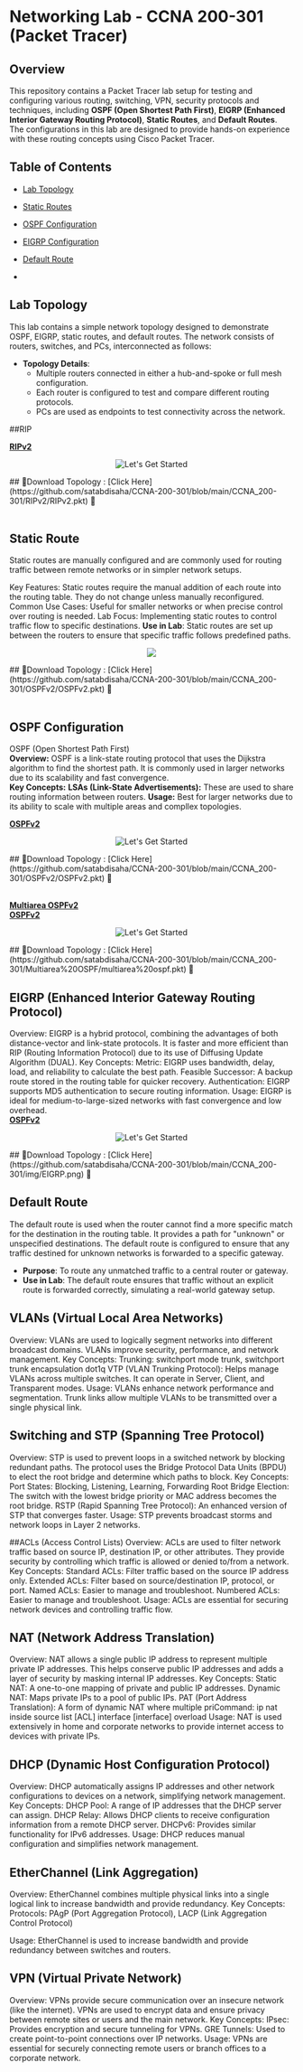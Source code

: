 # Networking Lab - CCNA 200-301 (Packet Tracer)

## Overview
This repository contains a Packet Tracer lab setup for testing and configuring various routing, switching, VPN, security protocols and techniques, including **OSPF (Open Shortest Path First)**, **EIGRP (Enhanced Interior Gateway Routing Protocol)**, **Static Routes**, and **Default Routes**. The configurations in this lab are designed to provide hands-on experience with these routing concepts using Cisco Packet Tracer.

## Table of Contents
- [Lab Topology](#lab-topology)
-  [Static Routes](#static-routes)
- [OSPF Configuration](#ospf-configuration)
- [EIGRP Configuration](#eigrp-configuration)

- [Default Route](#default-route)
- 


## Lab Topology
This lab contains a simple network topology designed to demonstrate OSPF, EIGRP, static routes, and default routes. The network consists of routers, switches, and PCs, interconnected as follows:

- **Topology Details**: 
  - Multiple routers connected in either a hub-and-spoke or full mesh configuration.
  - Each router is configured to test and compare different routing protocols.
  - PCs are used as endpoints to test connectivity across the network.




##RIP

<b><u>RIPv2</u></b><br>
<p align="center">
  <img src="https://github.com/satabdisaha/CCNA-200-301/blob/main/CCNA_200-301/img/RIPv2.png" alt="Let's Get Started">
</p>
## 📁Download Topology :   [Click Here](https://github.com/satabdisaha/CCNA-200-301/blob/main/CCNA_200-301/RIPv2/RIPv2.pkt)  🔫<br>
<br>


## Static Route
Static routes are manually configured and are commonly used for routing traffic between remote networks or in simpler network setups.

Key Features: Static routes require the manual addition of each route into the routing table. They do not change unless manually reconfigured.
Common Use Cases: Useful for smaller networks or when precise control over routing is needed.
Lab Focus: Implementing static routes to control traffic flow to specific destinations.
 **Use in Lab**: Static routes are set up between the routers to ensure that specific traffic follows predefined paths.<br>
 <p align="center">
  <img src="https://github.com/satabdisaha/CCNA-200-301/blob/main/CCNA_200-301/img/Static%20route.png">
</p>
## 📁Download Topology :   [Click Here](https://github.com/satabdisaha/CCNA-200-301/blob/main/CCNA_200-301/OSPFv2/OSPFv2.pkt)  🔫<br>
<br>


## OSPF Configuration
OSPF (Open Shortest Path First)<br>
<b>Overview:</b> OSPF is a link-state routing protocol that uses the Dijkstra algorithm to find the shortest path. It is commonly used in larger networks due to its scalability and fast convergence.<br>
<b>Key Concepts:</b>
<b>LSAs (Link-State Advertisements):</b> These are used to share routing information between routers.
<b>Usage:</b> Best for larger networks due to its ability to scale with multiple areas and compllex topologies.<br>


<b><u>OSPFv2</u></b>
<p align="center">
  <img src="https://github.com/satabdisaha/CCNA-200-301/blob/main/CCNA_200-301/img/OSPFv2.png" alt="Let's Get Started">
</p>
## 📁Download Topology :   [Click Here](https://github.com/satabdisaha/CCNA-200-301/blob/main/CCNA_200-301/OSPFv2/OSPFv2.pkt)  🔫<br>
<br>



<b><u>Multiarea OSPFv2</u></b><br>
<b><u>OSPFv2</u></b>
<p align="center">
  <img src="https://github.com/satabdisaha/CCNA-200-301/blob/main/CCNA_200-301/img/multiarea%20ospf.png" alt="Let's Get Started">
</p>
## 📁Download Topology :   [Click Here](https://github.com/satabdisaha/CCNA-200-301/blob/main/CCNA_200-301/Multiarea%20OSPF/multiarea%20ospf.pkt)  🔫<br>

## EIGRP (Enhanced Interior Gateway Routing Protocol)
Overview: EIGRP is a hybrid protocol, combining the advantages of both distance-vector and link-state protocols. It is faster and more efficient than RIP (Routing Information Protocol) due to its use of Diffusing Update Algorithm (DUAL).
Key Concepts:
Metric: EIGRP uses bandwidth, delay, load, and reliability to calculate the best path.
Feasible Successor: A backup route stored in the routing table for quicker recovery.
Authentication: EIGRP supports MD5 authentication to secure routing information.
Usage: EIGRP is ideal for medium-to-large-sized networks with fast convergence and low overhead.
<br>
<b><u>OSPFv2</u></b>
<p align="center">
  <img src="https://github.com/satabdisaha/CCNA-200-301/blob/main/CCNA_200-301/img/EIGRP.png" alt="Let's Get Started">
</p>
## 📁Download Topology :   [Click Here](https://github.com/satabdisaha/CCNA-200-301/blob/main/CCNA_200-301/img/EIGRP.png)  🔫<br>



## Default Route
The default route is used when the router cannot find a more specific match for the destination in the routing table. It provides a path for "unknown" or unspecified destinations.
The default route is configured to ensure that any traffic destined for unknown networks is forwarded to a specific gateway.

- **Purpose**: To route any unmatched traffic to a central router or gateway.
- **Use in Lab**: The default route ensures that traffic without an explicit route is forwarded correctly, simulating a real-world gateway setup.

## VLANs (Virtual Local Area Networks)
Overview: VLANs are used to logically segment networks into different broadcast domains. VLANs improve security, performance, and network management.
Key Concepts:
Trunking: switchport mode trunk, switchport trunk encapsulation dot1q
VTP (VLAN Trunking Protocol): Helps manage VLANs across multiple switches. It can operate in Server, Client, and Transparent modes.
Usage: VLANs enhance network performance and segmentation. Trunk links allow multiple VLANs to be transmitted over a single physical link.

## Switching and STP (Spanning Tree Protocol)
Overview: STP is used to prevent loops in a switched network by blocking redundant paths. The protocol uses the Bridge Protocol Data Units (BPDU) to elect the root bridge and determine which paths to block.
Key Concepts:
Port States: Blocking, Listening, Learning, Forwarding
Root Bridge Election: The switch with the lowest bridge priority or MAC address becomes the root bridge.
RSTP (Rapid Spanning Tree Protocol): An enhanced version of STP that converges faster.
Usage: STP prevents broadcast storms and network loops in Layer 2 networks.

##ACLs (Access Control Lists)
Overview: ACLs are used to filter network traffic based on source IP, destination IP, or other attributes. They provide security by controlling which traffic is allowed or denied to/from a network.
Key Concepts:
Standard ACLs: Filter traffic based on the source IP address only.
Extended ACLs: Filter based on source/destination IP, protocol, or port.
Named ACLs: Easier to manage and troubleshoot.
Numbered ACLs: Easier to manage and troubleshoot.
Usage: ACLs are essential for securing network devices and controlling traffic flow.

## NAT (Network Address Translation)
Overview: NAT allows a single public IP address to represent multiple private IP addresses. This helps conserve public IP addresses and adds a layer of security by masking internal IP addresses.
Key Concepts:
Static NAT: A one-to-one mapping of private and public IP addresses.
Dynamic NAT: Maps private IPs to a pool of public IPs.
PAT (Port Address Translation): A form of dynamic NAT where multiple priCommand: ip nat inside source list [ACL] interface [interface] overload
Usage: NAT is used extensively in home and corporate networks to provide internet access to devices with private IPs.

## DHCP (Dynamic Host Configuration Protocol)
Overview: DHCP automatically assigns IP addresses and other network configurations to devices on a network, simplifying network management.
Key Concepts:
DHCP Pool: A range of IP addresses that the DHCP server can assign.
DHCP Relay: Allows DHCP clients to receive configuration information from a remote DHCP server.
DHCPv6: Provides similar functionality for IPv6 addresses.
Usage: DHCP reduces manual configuration and simplifies network management.

## EtherChannel (Link Aggregation)
Overview: EtherChannel combines multiple physical links into a single logical link to increase bandwidth and provide redundancy.
Key Concepts:
Protocols: PAgP (Port Aggregation Protocol), LACP (Link Aggregation Control Protocol)

Usage: EtherChannel is used to increase bandwidth and provide redundancy between switches and routers.

## VPN (Virtual Private Network)
Overview: VPNs provide secure communication over an insecure network (like the internet). VPNs are used to encrypt data and ensure privacy between remote sites or users and the main network.
Key Concepts:
IPsec: Provides encryption and secure tunneling for VPNs.
GRE Tunnels: Used to create point-to-point connections over IP networks.
Usage: VPNs are essential for securely connecting remote users or branch offices to a corporate network.
